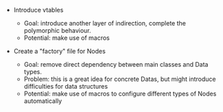 - Introduce vtables  
    - Goal: introduce another layer of indirection, complete the polymorphic behaviour.
    - Potential: make use of macros  
    
- Create a "factory" file for Nodes  
    - Goal: remove direct dependency between main classes and Data types.
    - Problem: this is a great idea for concrete Datas, but might introduce difficulties for 
    data structures
    - Potential: make use of macros to configure different types of Nodes automatically

